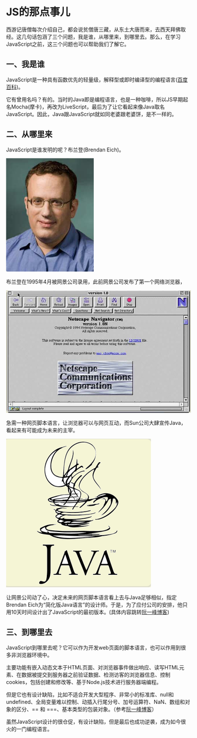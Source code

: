 # JS的那点事儿

西游记唐僧每次介绍自己，都会说贫僧唐三藏，从东土大唐而来，去西天拜佛取经。这几句话包涵了三个问题，我是谁，从哪里来，到哪里去。那么，在学习JavaScript之前，这三个问题也可以帮助我们了解它。

## 一、我是谁

JavaScript是一种具有函数优先的轻量级，解释型或即时编译型的编程语言([百度百科](https://baike.baidu.com/item/javascript))。

它有曾用名吗？有的。当时的Java即是编程语言，也是一种咖啡，所以JS早期起名Mocha(摩卡)，再改为LiveScript，最后为了让它看起来像Java取名JavaScript。因此，Java跟JavaScript就如同老婆跟老婆饼，是不一样的。

## 二、从哪里来

JavaScript是谁发明的呢？布兰登(Brendan Eich)。

![布兰登](/images/people.png)

布兰登在1995年4月被网景公司录用，此前网景公司发布了第一个网络浏览器，

![浏览器](/images/web.png)


急需一种网页脚本语言，让浏览器可以与网页互动，而Sun公司大肆宣传Java，看起来有可能成为未来的主宰。

![Java](/images/java.png)

让网景公司动了心，决定未来的网页脚本语言看上去与Java足够相似，指定Brendan Eich为“简化版Java语言”的设计师。于是，为了应付公司的安排，他只用10天时间设计出了JavaScript的最初版本。(具体内容跳转[阮一峰博客](http://www.ruanyifeng.com/blog/2011/06/birth_of_javascript.html))


## 三、到哪里去

JavaScript到哪里去呢？它可以作为开发web页面的脚本语言，也可以作用到很多非浏览器环境中。

主要功能有嵌入动态文本于HTML页面、对浏览器事件做出响应、读写HTML元素、在数据被提交到服务器之前验证数据、检测访客的浏览器信息、控制cookies，包括创建和修改等、基于Node.js技术进行服务器端编程。

但是它也有设计缺陷，比如不适合开发大型程序、非常小的标准库、null和undefined、全局变量难以控制、动插入行尾分号、加号运算符、NaN、数组和对象的区分、== 和 ===、基本类型的包装对象。（参考[阮一峰博客](http://www.ruanyifeng.com/blog/2011/06/10_design_defects_in_javascript.html)）

虽然JavaScript设计的很仓促，有设计缺陷，但是最后也成功逆袭，成为如今很火的一门编程语言。
